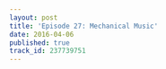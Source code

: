 ```yaml
---
layout: post
title: 'Episode 27: Mechanical Music'
date: 2016-04-06
published: true
track_id: 237739751
---
```

<div class='list post-player' track='{{page.track_id}}'></div>